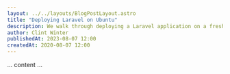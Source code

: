 ```yaml
---
layout: ../../layouts/BlogPostLayout.astro
title: "Deploying Laravel on Ubuntu"
description: We walk through deploying a Laravel application on a fresh Ubuntu server.
author: Clint Winter
publishedAt: 2023-08-07 12:00
createdAt: 2020-08-07 12:00
---
```


... content ...
